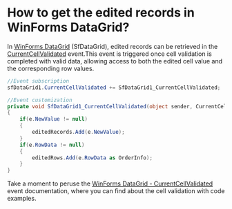 # How to get the edited records in WinForms DataGrid?

In [WinForms DataGrid](https://www.syncfusion.com/winforms-ui-controls/datagrid) (SfDataGrid), edited records can be retrieved in the [CurrentCellValidated](https://help.syncfusion.com/cr/windowsforms/Syncfusion.WinForms.DataGrid.SfDataGrid.html#Syncfusion_WinForms_DataGrid_SfDataGrid_CurrentCellValidated) event.This event is triggered once cell validation is completed with valid data, allowing access to both the edited cell value and the corresponding row values.

 ```C#
//Event subscription
sfDataGrid1.CurrentCellValidated += SfDataGrid1_CurrentCellValidated;

//Event customization
private void SfDataGrid1_CurrentCellValidated(object sender, CurrentCellValidatedEventArgs e)
{
     if(e.NewValue != null)
     {
         editedRecords.Add(e.NewValue);
     }
     if(e.RowData != null)
     {
         editedRows.Add(e.RowData as OrderInfo);
     }
} 
 ```

Take a moment to peruse the [WinForms DataGrid - CurrentCellValidated](https://help.syncfusion.com/windowsforms/datagrid/datavalidation#cell-validation-2) event documentation, where you can find about the cell validation with code examples.